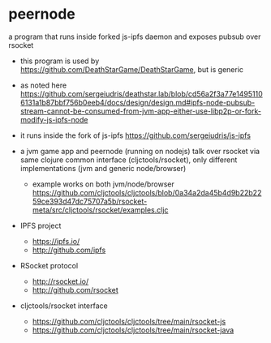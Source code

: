 # peernode
a program that runs inside forked js-ipfs daemon and exposes pubsub over rsocket

- this program is used by https://github.com/DeathStarGame/DeathStarGame, but is generic
- as noted here https://github.com/sergeiudris/deathstar.lab/blob/cd56a2f3a77e14951106131a1b87bbf756b0eeb4/docs/design/design.md#ipfs-node-pubsub-stream-cannot-be-consumed-from-jvm-app-either-use-libp2p-or-fork-modify-js-ipfs-node
- it runs inside the fork of js-ipfs https://github.com/sergeiudris/js-ipfs
- a jvm game app and peernode (running on nodejs) talk over rsocket via same clojure common interface (cljctools/rsocket), only different implementations (jvm and generic node/browser)
  - example works on both jvm/node/browser https://github.com/cljctools/cljctools/blob/0a34a2da45b4d9b22b2259ce393d47dc75707a5b/rsocket-meta/src/cljctools/rsocket/examples.cljc

- IPFS project
  - https://ipfs.io/
  - http://github.com/ipfs
- RSocket protocol
  - http://rsocket.io/
  - http://github.com/rsocket
- cljctools/rsocket interface
  - https://github.com/cljctools/cljctools/tree/main/rsocket-js
  - https://github.com/cljctools/cljctools/tree/main/rsocket-java